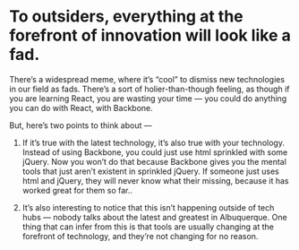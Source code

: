 # To outsiders, everything at the forefront of innovation will look like a fad.


There’s a widespread meme, where it’s “cool” to dismiss new technologies in
our field as fads. There’s a sort of holier-than-though feeling, as though if
you are learning React, you are wasting your time — you could do anything you
can do with React, with Backbone.

But, here’s two points to think about —

1) If it’s true with the latest technology, it’s also true with your
technology. Instead of using Backbone, you could just use html sprinkled with
some jQuery. Now you won’t do that because Backbone gives you the mental tools
that just aren’t existent in sprinkled jQuery. If someone just uses html and
jQuery, they will never know what their missing, because it has worked great
for them so far..

2) It’s also interesting to notice that this isn’t happening outside of tech
hubs — nobody talks about the latest and greatest in Albuquerque. One thing
that can infer from this is that tools are usually changing at the forefront
of technology, and they’re not changing for no reason.

